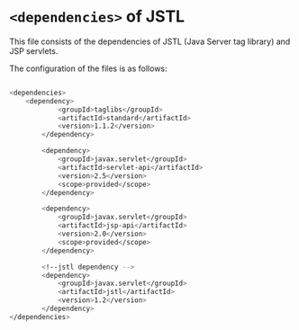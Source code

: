 # ```<dependencies>``` of JSTL

This file consists of the dependencies of JSTL (Java Server tag library) and JSP servlets.

The configuration of the files is as follows:

```sh

<dependencies>
    <dependency>
			<groupId>taglibs</groupId>
			<artifactId>standard</artifactId>
			<version>1.1.2</version>
		</dependency>

		<dependency>
			<groupId>javax.servlet</groupId>
			<artifactId>servlet-api</artifactId>
			<version>2.5</version>
			<scope>provided</scope>
		</dependency>

		<dependency>
			<groupId>javax.servlet</groupId>
			<artifactId>jsp-api</artifactId>
			<version>2.0</version>
			<scope>provided</scope>
		</dependency>

		<!--jstl dependency -->
		<dependency>
			<groupId>javax.servlet</groupId>
			<artifactId>jstl</artifactId>
			<version>1.2</version>
		</dependency>
</dependencies>
```

